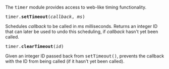 The <tt>timer</tt> module provides access to web-like timing functionality.

<tt>timer.**setTimeout**(*callback*, *ms*)</tt>

Schedules *callback* to be called in *ms* milliseconds. Returns an
integer ID that can later be used to undo this scheduling, if
*callback* hasn't yet been called.

<tt>timer.**clearTimeout**(*id*)</tt>

Given an integer ID passed back from <tt>setTimeout()</tt>, prevents
the callback with the ID from being called (if it hasn't yet been
called).
